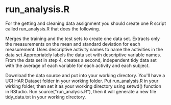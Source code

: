 # run_analysis.R

For the getting and cleaning data assignment you should create one R script called run_analysis.R that does the following.

Merges the training and the test sets to create one data set.
Extracts only the measurements on the mean and standard deviation for each measurement.
Uses descriptive activity names to name the activities in the data set
Appropriately labels the data set with descriptive variable names.
From the data set in step 4, creates a second, independent tidy data set with the average of each variable for each activity and each subject.

Download the data source and put into your working directory. You'll have a UCI HAR Dataset folder in your working folder. Put run_analysis.R in your wirking folder, then set it as your working directory using setwd() function in RStudio. Run source("run_analysis.R"), then it will generate a new file tidy_data.txt in your working directory.
